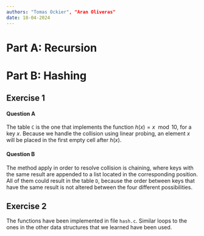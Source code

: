 ```yaml
---
authors: "Tomas Ockier", "Aran Oliveras"
date: 18-04-2024
---
```


# Part A: Recursion

# Part B: Hashing

## Exercise 1
#### Question A
The table `C` is the one that implements the function  $h(x) = x \mod 10$, for a key $x$. Because we handle the collision using linear probing, an element $x$ will be placed in the first empty cell after $h(x)$.

#### Question B
The method apply in order to resolve collision is chaining, where keys with the same result are appended to a list located in the corresponding position. All of them could  result in the table `D`, because the order between keys that have the same result is not altered between the four different possibilities.

## Exercise 2
The functions have been implemented in file `hash.c`. Similar loops to the ones in the other data structures that we learned have been used.
